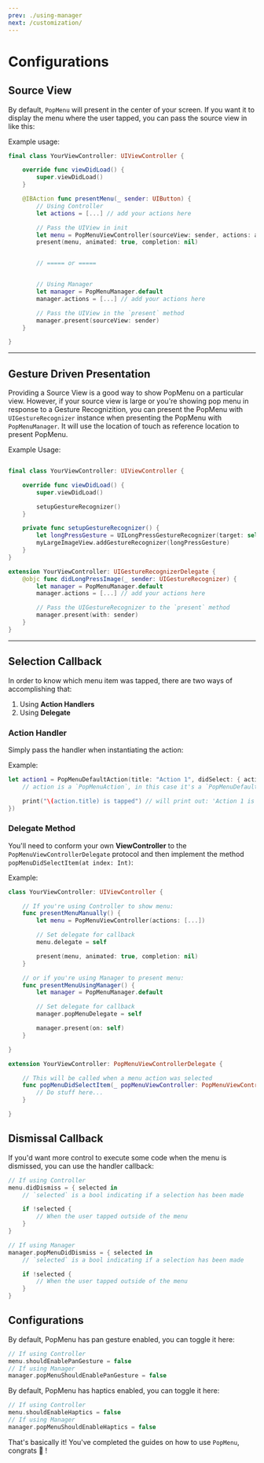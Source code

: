 ```yaml
---
prev: ./using-manager
next: /customization/
---
```


# Configurations

## Source View

By default, `PopMenu` will present in the center of your screen. If you want it to display the menu where the user tapped, you can pass the source view in like this:

Example usage:

```swift
final class YourViewController: UIViewController {

    override func viewDidLoad() {
        super.viewDidLoad()
    }

    @IBAction func presentMenu(_ sender: UIButton) {
        // Using Controller
        let actions = [...] // add your actions here

        // Pass the UIView in init
        let menu = PopMenuViewController(sourceView: sender, actions: actions)
        present(menu, animated: true, completion: nil)


        // ===== or =====


        // Using Manager
        let manager = PopMenuManager.default
        manager.actions = [...] // add your actions here

        // Pass the UIView in the `present` method
        manager.present(sourceView: sender)
    }

}
```

-------

## Gesture Driven Presentation

Providing a Source View is a good way to show PopMenu on a particular view. However, if your source view is large or you're showing pop menu in response to a Gesture Recognizition, you can present the PopMenu with `UIGestureRecognizer` instance when presenting the PopMenu with `PopMenuManager`. It will use the location of touch as reference location to present PopMenu.

Example Usage:
```swift

final class YourViewController: UIViewController {

    override func viewDidLoad() {
        super.viewDidLoad()

        setupGestureRecognizer()
    }

    private func setupGestureRecognizer() {
        let longPressGesture = UILongPressGestureRecognizer(target: self, action: #selector(didLongPressImage)))
        myLargeImageView.addGestureRecognizer(longPressGesture)
    }
}

extension YourViewController: UIGestureRecognizerDelegate {
    @objc func didLongPressImage(_ sender: UIGestureRecognizer) {
        let manager = PopMenuManager.default
        manager.actions = [...] // add your actions here

        // Pass the UIGestureRecognizer to the `present` method
        manager.present(with: sender)
    }
}
```

-------

## Selection Callback

In order to know which menu item was tapped, there are two ways of accomplishing that:
1. Using **Action Handlers**
2. Using **Delegate**

### Action Handler

Simply pass the handler when instantiating the action:

Example:
```swift
let action1 = PopMenuDefaultAction(title: "Action 1", didSelect: { action in
    // action is a `PopMenuAction`, in this case it's a `PopMenuDefaultAction`

    print("\(action.title) is tapped") // will print out: 'Action 1 is tapped'
})
```

### Delegate Method
 You'll need to conform your own **ViewController** to the `PopMenuViewControllerDelegate` protocol and then implement the method `popMenuDidSelectItem(at index: Int)`:

Example:
```swift
class YourViewController: UIViewController {

    // If you're using Controller to show menu:
    func presentMenuManually() {
        let menu = PopMenuViewController(actions: [...])

        // Set delegate for callback
        menu.delegate = self

        present(menu, animated: true, completion: nil)
    }

    // or if you're using Manager to present menu:
    func presentMenuUsingManager() {
        let manager = PopMenuManager.default

        // Set delegate for callback
        manager.popMenuDelegate = self

        manager.present(on: self)
    }

}

extension YourViewController: PopMenuViewControllerDelegate {

    // This will be called when a menu action was selected
    func popMenuDidSelectItem(_ popMenuViewController: PopMenuViewController, at index: Int) {
        // Do stuff here...
    }

}
```

## Dismissal Callback

If you'd want more control to execute some code when the menu is dismissed, you can use the handler callback:

```swift
// If using Controller
menu.didDismiss = { selected in
    // `selected` is a bool indicating if a selection has been made

    if !selected {
        // When the user tapped outside of the menu
    }
}

// If using Manager
manager.popMenuDidDismiss = { selected in
    // `selected` is a bool indicating if a selection has been made

    if !selected {
        // When the user tapped outside of the menu
    }
}
```

## Configurations

By default, PopMenu has pan gesture enabled, you can toggle it here:

```swift
// If using Controller
menu.shouldEnablePanGesture = false
// If using Manager
manager.popMenuShouldEnablePanGesture = false
```
By default, PopMenu has haptics enabled, you can toggle it here:

```swift
// If using Controller
menu.shouldEnableHaptics = false
// If using Manager
manager.popMenuShouldEnableHaptics = false
```

That's basically it! You've completed the guides on how to use `PopMenu`, congrats :confetti_ball: !
